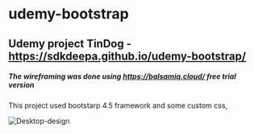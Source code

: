 # udemy-bootstrap
## Udemy project TinDog - https://sdkdeepa.github.io/udemy-bootstrap/

##### The wireframing was done using https://balsamiq.cloud/ free trial version

This project used bootstarp 4.5 framework and some custom css,

![Desktop-design](https://github.com/sdkdeepa/udemy-bootstrap/blob/master/TinDog-wireframe/Screen%20Shot%202020-08-16%20at%201.06.11%20PM.png)

